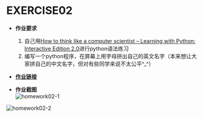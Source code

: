 EXERCISE02
=======

 - **作业要求**  
   1. 自己用[How to think like a computer scientist – Learning with Python: Interactive Edition 2.0](http://interactivepython.org/runestone/static/thinkcspy/index.html)进行python语法练习  
   2. 编写一个python程序，在屏幕上用字母拼出自己的英文名字（本来想让大家拼自己的中文名字，但对有些同学来说不太公平^_^）  
     
     
 - [**作业链接**](https://github.com/Pu-ZH/compuationalphysics_N2014301020017/blob/master/EXERCISE02/homework02.py)  
     
     
 - **作业截图**  
 ![homework02-1](https://github.com/Pu-ZH/compuationalphysics_N2014301020017/blob/master/EXERCISE02/homework02-1.png)    
   
 ![homework02-2](https://github.com/Pu-ZH/compuationalphysics_N2014301020017/blob/master/EXERCISE02/homework02-2.png)


